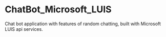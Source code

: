 # ChatBot_Microsoft_LUIS
Chat bot application with features of random chatting, built with Microsoft LUIS api services. 
